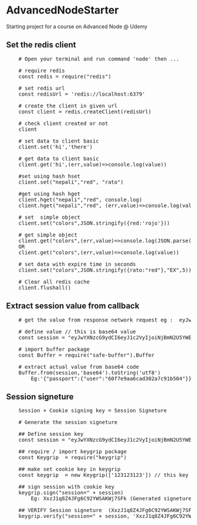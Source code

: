 # AdvancedNodeStarter
Starting project for a course on Advanced Node @ Udemy

## Set the redis client 
<pre>
    # Open your terminal and run command 'node' then ...

    # require redis 
    const redis = require("redis")

    # set redis url 
    const redisUrl = 'redis://localhost:6379'

    # create the client in given url 
    const client = redis.createClient(redisUrl)

    # check client created or not
    client

    # set data to client basic 
    client.set('hi','there')

    # get data to client basic
    client.get('hi',(err,value)=>console.log(value))

    #set using hash hset
    client.set("nepali","red", "rato")

    #get using hash hget
    client.hget("nepali","red", console.log)
    client.hget("nepali","red", (err,value)=>console.log(value)) // using callback 

    # set  simple object 
    client.set("colors",JSON.stringify({red:'rojo'}))

    # get simple object
    client.get("colors",(err,value)=>console.log(JSON.parse(value)))
    OR 
    client.get("colors",(err,value)=>console.log(value))

    # set data with expire time in seconds
    client.set("colors",JSON.stringify({rato:"red"},"EX",5))

    # Clear all redis cache 
    client.flushall()
</pre>

## Extract session value from callback
<pre>
    # get the value from response network request eg :  eyJwYXNzcG9ydCI6eyJ1c2VyIjoiNjBmN2U5YWE2Y2FkMzAyYTdjOTFiNTA0In19

    # define value // this is base64 value 
    const session = "eyJwYXNzcG9ydCI6eyJ1c2VyIjoiNjBmN2U5YWE2Y2FkMzAyYTdjOTFiNTA0In19"

    # import buffer package 
    const Buffer = require("safe-buffer").Buffer

    # extract actual value from base64 code 
    Buffer.from(session,'base64').toString('utf8')
        Eg:'{"passport":{"user":"60f7e9aa6cad302a7c91b504"}}'
</pre>

## Session signeture 
<pre>
    Session + Cookie signing key = Session Signeture 

    # Generate the session signeture 

    ## Define session key
    const session = "eyJwYXNzcG9ydCI6eyJ1c2VyIjoiNjBmN2U5YWE2Y2FkMzAyYTdjOTFiNTA0In19"

    ## require / import keygrip package 
    const Keygrip  = require("keygrip")

    ## make set cookie key in keygrip
    const keygrip  = new Keygrip(['123123123']) // this key is developer cookie key 

    ## sign session with cookie key 
    keygrip.sign("session=" + session)
        Eg: XxzJ1q8Z4JFg6C92YWSAKWj7SFk (Generated signeture)

    ## VERIFY Session signeture  (XxzJ1q8Z4JFg6C92YWSAKWj7SFk is a generated signeture above)
    keygrip.verify("session=" + session, 'XxzJ1q8Z4JFg6C92YWSAKWj7SFk')
</pre>